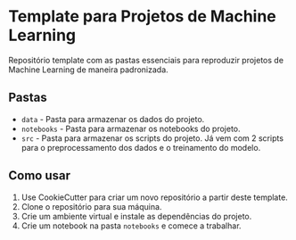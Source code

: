 # Template para Projetos de Machine Learning
Repositório template com as pastas essenciais para reproduzir projetos de Machine Learning de maneira padronizada.

## Pastas
- `data` - Pasta para armazenar os dados do projeto.
- `notebooks` - Pasta para armazenar os notebooks do projeto.
- `src` - Pasta para armazenar os scripts do projeto. Já vem com 2 scripts para o preprocessamento dos dados e o treinamento do modelo.

## Como usar
1. Use CookieCutter para criar um novo repositório a partir deste template.
2. Clone o repositório para sua máquina.
3. Crie um ambiente virtual e instale as dependências do projeto.
4. Crie um notebook na pasta `notebooks` e comece a trabalhar.